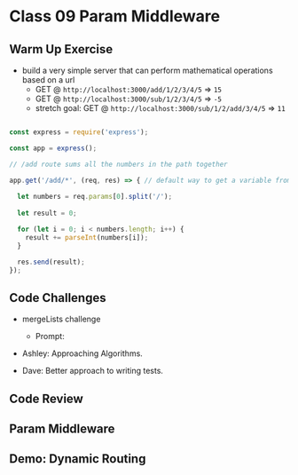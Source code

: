 # Class 09 Param Middleware

## Warm Up Exercise

- build a very simple server that can perform mathematical operations based on a url
  - GET @ `http://localhost:3000/add/1/2/3/4/5` => `15`
  - GET @ `http://localhost:3000/sub/1/2/3/4/5` => `-5`
  - stretch goal: GET @ `http://localhost:3000/sub/1/2/add/3/4/5` => `11`

```js

const express = require('express');

const app = express();

// /add route sums all the numbers in the path together

app.get('/add/*', (req, res) => { // default way to get a variable from our url
  
  let numbers = req.params[0].split('/');
  
  let result = 0;

  for (let i = 0; i < numbers.length; i++) {
    result += parseInt(numbers[i]);
  }

  res.send(result);
});
```

## Code Challenges

- mergeLists challenge
  - Prompt: 


- Ashley: Approaching Algorithms.
- Dave: Better approach to writing tests.

## Code Review

## Param Middleware

## Demo: Dynamic Routing

